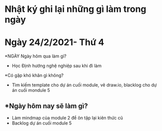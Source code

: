 # Nhật ký ghi lại những gì làm trong ngày


# Ngày 24/2/2021- Thứ 4
*NGÀY	Ngày hôm qua làm gì?	
- Học Định hướng nghệ nghiệp sau khi đi làm

*Có gặp khó khăn gì không?
- Tìm kiếm template cho dự án cuối module, vẽ draw.io, blacklog cho dự án cuối mondule 5

*Ngày hôm nay sẽ làm gì?
- 
- Làm mindmap của module 2 để ôn tập lại kiên thức cũ
- Backlog dự án cuối module 5
